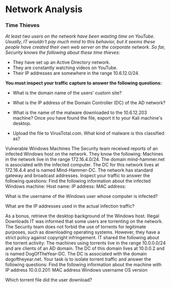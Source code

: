 # Network Analysis

### Time Thieves

_At least two users on the network have been wasting time on YouTube. Usually, IT wouldn't pay much mind to this behavior, but it seems these people have created their own web server on the corporate network. So far, Security knows the following about these time thieves:_

- They have set up an Active Directory network.
- They are constantly watching videos on YouTube.
- Their IP addresses are somewhere in the range 10.6.12.0/24.

**You must inspect your traffic capture to answer the following questions:**

- What is the domain name of the users' custom site?
 
- What is the IP address of the Domain Controller (DC) of the AD network?
 
- What is the name of the malware downloaded to the 10.6.12.203 machine? Once you have found the file, export it to your Kali machine's desktop.
 
- Upload the file to VirusTotal.com. What kind of malware is this classified as?
 
 
 
Vulnerable Windows Machines
The Security team received reports of an infected Windows host on the network. They know the following:
Machines in the network live in the range 172.16.4.0/24.
The domain mind-hammer.net is associated with the infected computer.
The DC for this network lives at 172.16.4.4 and is named Mind-Hammer-DC.
The network has standard gateway and broadcast addresses.
Inspect your traffic to answer the following questions:
Find the following information about the infected Windows machine:
Host name:
IP address:
MAC address:

What is the username of the Windows user whose computer is infected?
 
What are the IP addresses used in the actual infection traffic?
 
As a bonus, retrieve the desktop background of the Windows host.
Illegal Downloads
IT was informed that some users are torrenting on the network. The Security team does not forbid the use of torrents for legitimate purposes, such as downloading operating systems. However, they have a strict policy against copyright infringement.
IT shared the following about the torrent activity:
The machines using torrents live in the range 10.0.0.0/24 and are clients of an AD domain.
The DC of this domain lives at 10.0.0.2 and is named DogOfTheYear-DC.
The DC is associated with the domain dogoftheyear.net.
Your task is to isolate torrent traffic and answer the following questions:
Find the following information about the machine with IP address 10.0.0.201:
MAC address
Windows username
OS version

Which torrent file did the user download?
